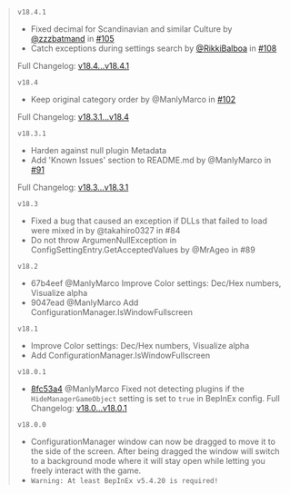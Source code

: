 > `v18.4.1`
> - Fixed decimal for Scandinavian and similar Culture by [@zzzbatmand](https://github.com/zzzbatmand) in [#105](https://github.com/BepInEx/BepInEx.ConfigurationManager/pull/105)
> - Catch exceptions during settings search by [@RikkiBalboa](https://github.com/RikkiBalboa) in [#108](https://github.com/BepInEx/BepInEx.ConfigurationManager/pull/108)
>
> Full Changelog: [v18.4...v18.4.1](https://github.com/BepInEx/BepInEx.ConfigurationManager/compare/v18.4...v18.4.1)
>
> `v18.4`
> - Keep original category order by @ManlyMarco in [#102](https://github.com/BepInEx/BepInEx.ConfigurationManager/pull/102)
>
> Full Changelog: [v18.3.1...v18.4](https://github.com/BepInEx/BepInEx.ConfigurationManager/compare/v18.3.1...v18.4)
>
> `v18.3.1`
> - Harden against null plugin Metadata
> - Add 'Known Issues' section to README.md by @ManlyMarco in [#91](https://github.com/BepInEx/BepInEx.ConfigurationManager/pull/91)
>
> Full Changelog: [v18.3...v18.3.1](https://github.com/BepInEx/BepInEx.ConfigurationManager/compare/v18.3...v18.3.1)
>
> `v18.3`
> - Fixed a bug that caused an exception if DLLs that failed to load were mixed in by @takahiro0327 in #84
> - Do not throw ArgumenNullException in ConfigSettingEntry.GetAcceptedValues by @MrAgeo in #89
>
> `v18.2`
> - 67b4eef @ManlyMarco Improve Color settings: Dec/Hex numbers, Visualize alpha
> - 9047ead @ManlyMarco Add ConfigurationManager.IsWindowFullscreen
>
> `v18.1` 
> - Improve Color settings: Dec/Hex numbers, Visualize alpha
> - Add ConfigurationManager.IsWindowFullscreen
>
> `v18.0.1` 
> - [8fc53a4](https://github.com/BepInEx/BepInEx.ConfigurationManager/commit/8fc53a4820624052794fd7cd9d367d01a0101aec) @ManlyMarco Fixed not detecting plugins if the `HideManagerGameObject` setting is set to `true` in BepInEx config.
Full Changelog: [v18.0...v18.0.1](https://github.com/BepInEx/BepInEx.ConfigurationManager/compare/v18.0...v18.0.1)
>
> `v18.0.0` 
> - ConfigurationManager window can now be dragged to move it to the side of the screen. After being dragged the window will switch to a background mode where it will stay open while letting you freely interact with the game.
> - `Warning: At least BepInEx v5.4.20 is required!`